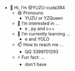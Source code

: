 - 👋 Hi, I’m @YUZU-cuda384
  - 😄 Pronouns:
    - YUZU or YZQueen
  - 👀 I’m interested in ...
    - e , py and c++
  - 🌱 I’m currently learning ...
    - e and YOLO
  - 📫 How to reach me ...
    - QQ 3399701293
  - ⚡ Fun fact: ...
    - don't have 

<!---
YUZU-cuda384/YUZU-cuda384 is a ✨ special ✨ repository because its `README.md` (this file) appears on your GitHub profile.
You can click the Preview link to take a look at your changes.
--->
